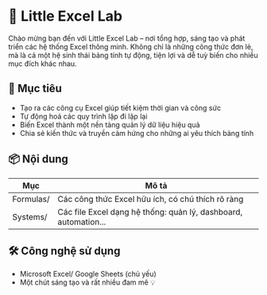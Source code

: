 # 🧪 Little Excel Lab
Chào mừng bạn đến với Little Excel Lab – nơi tổng hợp, sáng tạo và phát triển các hệ thống Excel thông minh. Không chỉ là những công thức đơn lẻ, mà là cả một hệ sinh thái bảng tính tự động, tiện lợi và dễ tuỳ biến cho nhiều mục đích khác nhau.

## 🚀 Mục tiêu
- Tạo ra các công cụ Excel giúp tiết kiệm thời gian và công sức
- Tự động hoá các quy trình lặp đi lặp lại
- Biến Excel thành một nền tảng quản lý dữ liệu hiệu quả
- Chia sẻ kiến thức và truyền cảm hứng cho những ai yêu thích bảng tính

## 📦 Nội dung
| Mục | Mô tả |
|---|----|
| Formulas/ | Các công thức Excel hữu ích, có chú thích rõ ràng |
| Systems/ | Các file Excel dạng hệ thống: quản lý, dashboard, automation... |


## 🛠 Công nghệ sử dụng
- Microsoft Excel/ Google Sheets (chủ yếu)
- Một chút sáng tạo và rất nhiều đam mê 💡

